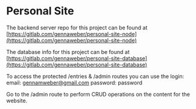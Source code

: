 # Personal Site

The backend server repo for this project can be found at [https://gitlab.com/gennaweber/personal-site-node](https://gitlab.com/gennaweber/personal-site-node)

The database info for this project can be found at [https://gitlab.com/gennaweber/personal-site-database](https://gitlab.com/gennaweber/personal-site-database)

To access the protected /entries & /admin routes you can use the login:
email: gennamweber@gmail.com
password: password

Go to the /admin route to perform CRUD operations on the content for the website.